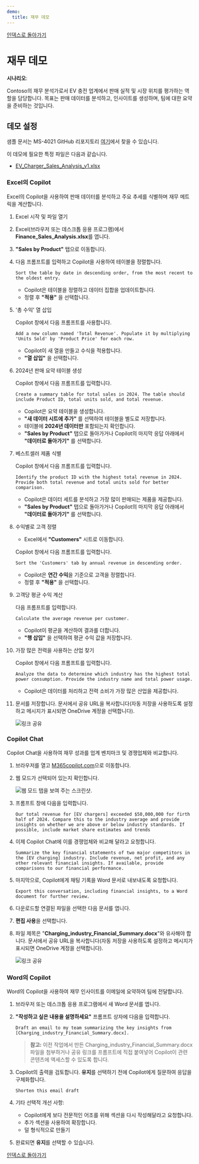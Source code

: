 ```yaml
---
demo:
  title: 재무 데모
---
```


[인덱스로 돌아가기](https://microsoftlearning.github.io/MS-4021-Copilot-Immersion-Experience/)

# 재무 데모

**시나리오**:  

Contoso의 재무 분석가로서 EV 충전 업계에서 판매 실적 및 시장 위치를 평가하는 역할을 담당합니다. 목표는 판매 데이터를 분석하고, 인사이트를 생성하며, 팀에 대한 요약을 준비하는 것입니다.

## 데모 설정

샘플 문서는 MS-4021 GitHub 리포지토리 [여기](https://github.com/MicrosoftLearning/MS-4021-Copilot-Immersion-Experience/tree/master/ResourceFiles)에서 찾을 수 있습니다.

이 데모에 필요한 특정 파일은 다음과 같습니다.

- [EV_Charger_Sales_Analysis_v1.xlsx](https://github.com/MicrosoftLearning/MS-4021-Copilot-Immersion-Experience/raw/master/ResourceFiles/EV_Charger_Sales_Analysis_v1.xlsx)

### Excel의 Copilot  

Excel의 Copilot을 사용하여 판매 데이터를 분석하고 주요 추세를 식별하며 재무 메트릭을 계산합니다.

1. Excel 시작 및 파일 열기  

1. Excel(브라우저 또는 데스크톱 응용 프로그램)에서 **Finance_Sales_Analysis.xlsx**를 엽니다.  

1. **"Sales by Product"** 탭으로 이동합니다.  

1. 다음 프롬프트를 입력하고 Copilot을 사용하여 테이블을 정렬합니다.  

    ```text
    Sort the table by date in descending order, from the most recent to the oldest entry.
    ```  

    - Copilot은 테이블을 정렬하고 데이터 집합을 업데이트합니다.  
    - 정렬 후 **"적용"** 을 선택합니다.  

1. '총 수익' 열 삽입  

    Copilot 창에서 다음 프롬프트를 사용합니다.  

    ```text
    Add a new column named 'Total Revenue'. Populate it by multiplying 'Units Sold' by 'Product Price' for each row.
    ```  

    - Copilot이 새 열을 만들고 수식을 적용합니다.  
    - **"열 삽입"** 을 선택합니다.  

1. 2024년 판매 요약 테이블 생성  

    Copilot 창에서 다음 프롬프트를 입력합니다.  

    ```text
    Create a summary table for total sales in 2024. The table should include Product ID, total units sold, and total revenue.
    ```  

    - Copilot은 요약 테이블을 생성합니다.  
    - **"새 데이터 시트에 추가"** 를 선택하여 테이블을 별도로 저장합니다.  
    - 테이블에 **2024년 데이터만** 포함되는지 확인합니다.  
    - **"Sales by Product"** 탭으로 돌아가거나 Copilot의 마지막 응답 아래에서 **"데이터로 돌아가기"** 를 선택합니다.  

1. 베스트셀러 제품 식별  

    Copilot 창에서 다음 프롬프트를 입력합니다.  

    ```text
    Identify the product ID with the highest total revenue in 2024. Provide both total revenue and total units sold for better comparison.
    ```  

    - Copilot은 데이터 세트를 분석하고 가장 많이 판매되는 제품을 제공합니다.
    - **"Sales by Product"** 탭으로 돌아가거나 Copilot의 마지막 응답 아래에서 **"데이터로 돌아가기"** 를 선택합니다.  

1. 수익별로 고객 정렬

    - Excel에서 **"Customers"** 시트로 이동합니다.

    Copilot 창에서 다음 프롬프트를 입력합니다.  

    ```text
    Sort the 'Customers' tab by annual revenue in descending order.
    ```  

    - Copilot은 **연간 수익**을 기준으로 고객을 정렬합니다.  
    - 정렬 후 **"적용"** 을 선택합니다.  

1. 고객당 평균 수익 계산

    다음 프롬프트를 입력합니다.  

    ```text
    Calculate the average revenue per customer.
    ```  

    - Copilot이 평균을 계산하여 결과를 더합니다.  
    - **"행 삽입"** 을 선택하여 평균 수익 값을 저장합니다.  

1. 가장 많은 전력을 사용하는 산업 찾기  

    Copilot 창에서 다음 프롬프트를 입력합니다.  

    ```text
    Analyze the data to determine which industry has the highest total power consumption. Provide the industry name and total power usage.
    ```  

    - Copilot은 데이터를 처리하고 전력 소비가 가장 많은 산업을 제공합니다.

1. 문서를 저장합니다. 문서에서 공유 URL을 복사합니다(자동 저장을 사용하도록 설정하고 메시지가 표시되면 OneDrive 계정을 선택합니다).

    ![링크 공유](../Demos/Media/share-menu-with-copy-link-9fd1c60a.png)

### Copilot Chat

Copilot Chat을 사용하여 재무 성과를 업계 벤치마크 및 경쟁업체와 비교합니다.

1. 브라우저를 열고 [M365copilot.com](https://m365copilot.com/)으로 이동합니다.

1. 웹 모드가 선택되어 있는지 확인합니다.

    ![웹 모드 탭을 보여 주는 스크린샷.](../Prompts/Media/web-mode.png)

1. 프롬프트 창에 다음을 입력합니다.

    ```text
    Our total revenue for [EV chargers] exceeded $50,000,000 for firth half of 2024. Compare this to the industry average and provide insights on whether we are above or below industry standards. If possible, include market share estimates and trends
    ```

1. 이제 Copilot Chat에 이를 경쟁업체와 비교해 달라고 요청합니다.

    ```text
    Summarize the key financial statements of two major competitors in the [EV charging] industry. Include revenue, net profit, and any other relevant financial insights. If available, provide comparisons to our financial performance.
    ```

1. 마지막으로, Copilot에게 채팅 기록을 Word 문서로 내보내도록 요청합니다.

    ```text
    Export this conversation, including financial insights, to a Word document for further review.
    ```

1. 다운로드할 연결된 파일을 선택한 다음 문서를 엽니다.

1. **편집 사용**을 선택합니다.

1. 파일 제목은 "**Charging_industry_Financial_Summary.docx**"와 유사해야 합니다. 문서에서 공유 URL을 복사합니다(자동 저장을 사용하도록 설정하고 메시지가 표시되면 OneDrive 계정을 선택합니다).

    ![링크 공유](../Demos/Media/share-menu-with-copy-link-9fd1c60a.png)

### Word의 Copilot

Word의 Copilot을 사용하여 재무 인사이트를 이메일에 요약하여 팀에 전달합니다.

1. 브라우저 또는 데스크톱 응용 프로그램에서 새 Word 문서를 엽니다.

1. **"작성하고 싶은 내용을 설명하세요"** 프롬프트 상자에 다음을 입력합니다.

    ```text
    Draft an email to my team summarizing the key insights from [Charging_industry_Financial_Summary.docx].
    ```

    > **참고:** 이전 작업에서 만든 Charging_industry_Financial_Summary.docx 파일을 첨부하거나 공유 링크를 프롬프트에 직접 붙여넣어 Copilot이 관련 콘텐츠에 액세스할 수 있도록 합니다.

1. Copilot의 출력을 검토합니다. **유지**를 선택하기 전에 Copilot에게 질문하여 응답을 구체화합니다.

    ```text
    Shorten this email draft
    ```

1. 기타 선택적 개선 사항:

    - Copilot에게 보다 전문적인 어조를 위해 섹션을 다시 작성해달라고 요청합니다.
    - 추가 섹션을 사용하여 확장합니다.
    - 덜 형식적으로 만들기

1. 완료되면 **유지**를 선택할 수 있습니다.

[인덱스로 돌아가기](https://microsoftlearning.github.io/MS-4021-Copilot-Immersion-Experience/)
